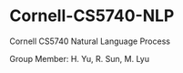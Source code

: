 # Cornell-CS5740-NLP
Cornell CS5740 Natural Language Process 

Group Member: 
H. Yu, R. Sun, M. Lyu
